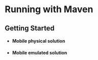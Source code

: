 # Running with Maven

## Getting Started

- #### Mobile physical solution
- #### Mobile emulated solution

